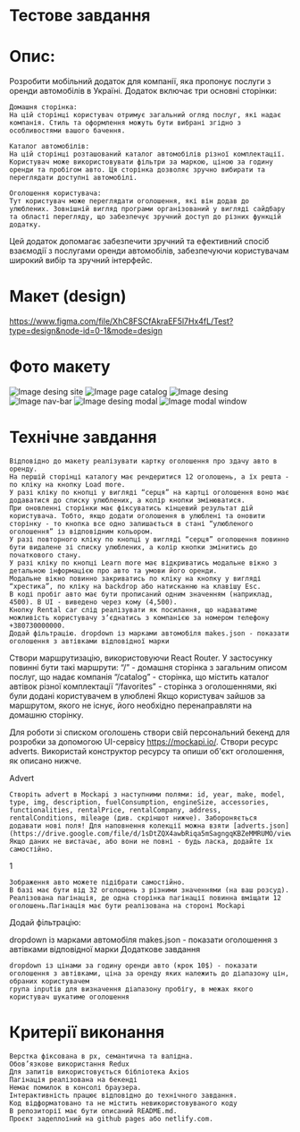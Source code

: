 # Тестове завдання

# Опис:

Розробити мобільний додаток для компанії, яка пропонує послуги з оренди
автомобілів в Україні. Додаток включає три основні сторінки:

    Домашня сторінка:
    На цій сторінці користувач отримує загальний огляд послуг, які надає компанія. Стиль та оформлення можуть бути вибрані згідно з особливостями вашого бачення.

    Каталог автомобілів:
    На цій сторінці розташований каталог автомобілів різної комплектації. Користувач може використовувати фільтри за маркою, ціною за годину оренди та пробігом авто. Ця сторінка дозволяє зручно вибирати та переглядати доступні автомобілі.

    Оголошення користувача:
    Тут користувач може переглядати оголошення, які він додав до улюблених. Зовнішній вигляд програми організований у вигляді сайдбару та області перегляду, що забезпечує зручний доступ до різних функцій додатку.

Цей додаток допомагає забезпечити зручний та ефективний спосіб взаємодії з
послугами оренди автомобілів, забезпечуючи користувачам широкий вибір та зручний
інтерфейс.

# Макет (design)

https://www.figma.com/file/XhC8FSCfAkraEF5l7Hx4fL/Test?type=design&node-id=0-1&mode=design

# Фото макету

![Image desing site](https://github.com/{username}/{repository}/raw/{branch}/{path}/image.png)
![Image page catalog](https://github.com/tomm-rodion/car_rental/blob/e12c52788f590075d691420b712f94a11118bdc8/car_rental1.jpg)
![Image desing](https://github.com/tomm-rodion/car_rental/blob/e12c52788f590075d691420b712f94a11118bdc8/car_rental2.jpg)
![Image nav-bar](https://github.com/tomm-rodion/car_rental/blob/e12c52788f590075d691420b712f94a11118bdc8/car_rental3.jpg)
![Image desing modal](https://github.com/tomm-rodion/car_rental/blob/e12c52788f590075d691420b712f94a11118bdc8/car_rental4.jpg)
![Image modal window ](https://github.com/tomm-rodion/car_rental/blob/e12c52788f590075d691420b712f94a11118bdc8/car_rental5.jpg)

# Технічне завдання

    Відповідно до макету реалізувати картку оголошення про здачу авто в оренду.
    На першій сторінці каталогу має рендеритися 12 оголошень, а їх решта - по кліку на кнопку Load more.
    У разі кліку по кнопці у вигляді “серця” на картці оголошення воно має додаватися до списку улюблених, а колір кнопки змінюватися.
    При оновленні сторінки має фіксуватись кінцевий результат дій користувача. Тобто, якщо додати оголошення в улюблені та оновити сторінку - то кнопка все одно залишається в стані “улюбленого оголошення” із відповідним кольором.
    У разі повторного кліку по кнопці у вигляді “серця” оголошення повинно бути видалене зі списку улюблених, а колір кнопки змінитись до початкового стану.
    У разі кліку по кнопці Learn more має відкриватись модальне вікно з детальною інформацією про авто та умови його оренди.
    Модальне вікно повинно закриватись по кліку на кнопку у вигляді “хрестика”, по кліку на backdrop або натисканню на клавішу Esc.
    В коді пробіг авто має бути прописаний одним значенням (наприклад, 4500). В UI - виведено через кому (4,500).
    Кнопку Rental car слід реалізувати як посилання, що надаватиме можливість користувачу зʼєднатись з компанією за номером телефону +380730000000.
    Додай фільтрацію. dropdown із марками автомобіля makes.json - показати оголошення з автівками відповідної марки

Створи маршрутизацію, використовуючи React Router. У застосунку повинні бути
такі маршрути: “/” - домашня сторінка з загальним описом послуг, що надає
компанія “/catalog” - сторінка, що містить каталог автівок різної комплектації
“/favorites” - сторінка з оголошеннями, які були додані користувачем в улюблені
Якщо користувач зайшов за маршрутом, якого не існує, його необхідно
перенаправляти на домашню сторінку.

Для роботи зі списком оголошень створи свій персональний бекенд для розробки за
допомогою UI-сервісу https://mockapi.io/. Створи ресурс adverts. Використай
конструктор ресурсу та опиши об'єкт оголошення, як описано нижче.

Advert

    Створіть advert в Mockapi з наступними полями: id, year, make, model, type, img, description, fuelConsumption, engineSize, accessories, functionalities, rentalPrice, rentalCompany, address, rentalConditions, mileage (див. скріншот нижче). Забороняється додавати нові поля! Для наповнення колекції можна взяти [adverts.json](https://drive.google.com/file/d/1sDtZQX4awbRiqa5mSagngqKBZeMMRUMO/view). Якщо даних не вистачає, або вони не повні - будь ласка, додайте їх самостійно.

1

    Зображення авто можете підібрати самостійно.
    В базі має бути від 32 оголошень з різними значеннями (на ваш розсуд). Реалізована пагінація, де одна сторінка пагінації повинна вміщати 12 оголошень.Пагінація має бути реалізована на стороні Mockapi

Додай фільтрацію:

dropdown із марками автомобіля makes.json - показати оголошення з автівками
відповідної марки Додаткове завдання

    dropdown із цінами за годину оренди авто (крок 10$) - показати оголошення з автівками, ціна за оренду яких належить до діапазону цін, обраних користувачем
    група inputів для визначення діапазону пробігу, в межах якого користувач шукатиме оголошення

# Критерії виконання

    Верстка фіксована в рх, семантична та валідна.
    Обов’язкове використання Redux
    Для запитів використовується бібліотека Axios
    Пагінація реалізована на бекенді
    Немає помилок в консолі браузера.
    Інтерактивність працює відповідно до технічного завдання.
    Код відформатовано та не містить невикористовуваного коду
    В репозиторії має бути описаний README.md.
    Проєкт задеплоїний на github pages або netlify.com.
